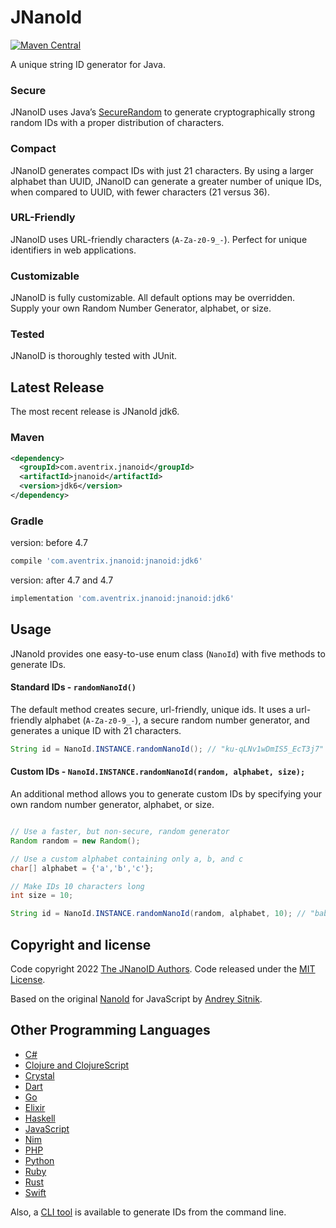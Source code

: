 # JNanoId
[![Maven Central](https://maven-badges.herokuapp.com/maven-central/io.github.dph5199278/jnanoid/badge.svg)](https://maven-badges.herokuapp.com/maven-central/io.github.dph5199278/jnanoid)

A unique string ID generator for Java. 

### Secure
JNanoID uses Java’s [SecureRandom](https://docs.oracle.com/javase/6/docs/api/java/security/SecureRandom.html) to generate cryptographically strong random IDs with a proper distribution of characters.

### Compact
JNanoID generates compact IDs with just 21 characters. By using a larger alphabet than UUID, JNanoID can generate a greater number of unique IDs, when compared to UUID, with fewer characters (21 versus 36).

### URL-Friendly
JNanoID uses URL-friendly characters (`A-Za-z0-9_-`). Perfect for unique identifiers in web applications.

### Customizable
JNanoID is fully customizable. All default options may be overridden. Supply your own Random Number Generator, alphabet, or size.

### Tested
JNanoID is thoroughly tested with JUnit.

## Latest Release

The most recent release is JNanoId jdk6.

### Maven

```xml
<dependency>
  <groupId>com.aventrix.jnanoid</groupId>
  <artifactId>jnanoid</artifactId>
  <version>jdk6</version>
</dependency>
```

### Gradle

version: before 4.7
```groovy
compile 'com.aventrix.jnanoid:jnanoid:jdk6'
```

version: after 4.7 and 4.7
```groovy
implementation 'com.aventrix.jnanoid:jnanoid:jdk6'
```

## Usage

JNanoId provides one easy-to-use enum class (`NanoId`) with five methods to generate IDs.

#### Standard IDs - `randomNanoId()`

The default method creates secure, url-friendly, unique ids. It uses a url-friendly alphabet (`A-Za-z0-9_-`), a secure random number generator, and generates a unique ID with 21 characters.

```java
String id = NanoId.INSTANCE.randomNanoId(); // "ku-qLNv1wDmIS5_EcT3j7"
```

#### Custom IDs - `NanoId.INSTANCE.randomNanoId(random, alphabet, size);`

An additional method allows you to generate custom IDs by specifying your own random number generator, alphabet, or size.

```java

// Use a faster, but non-secure, random generator
Random random = new Random();

// Use a custom alphabet containing only a, b, and c
char[] alphabet = {'a','b','c'};

// Make IDs 10 characters long
int size = 10;

String id = NanoId.INSTANCE.randomNanoId(random, alphabet, 10); // "babbcaabcb"
```

## Copyright and license

Code copyright 2022 [The JNanoID Authors](https://github.com/dph5199278/jnanoid/graphs/contributors). Code released under the [MIT License](https://github.com/dph5199278/jnanoid/blob/master/LICENSE).

Based on the original [NanoId](https://github.com/ai/nanoid) for JavaScript by [Andrey Sitnik](https://github.com/ai/).

## Other Programming Languages

* [C#](https://github.com/codeyu/nanoid-net)
* [Clojure and ClojureScript](https://github.com/zelark/nano-id)
* [Crystal](https://github.com/mamantoha/nanoid.cr)
* [Dart](https://github.com/pd4d10/nanoid)
* [Go](https://github.com/matoous/go-nanoid)
* [Elixir](https://github.com/railsmechanic/nanoid)
* [Haskell](https://github.com/4e6/nanoid-hs)
* [JavaScript](https://github.com/ai/nanoid)
* [Nim](https://github.com/icyphox/nanoid.nim)
* [PHP](https://github.com/hidehalo/nanoid-php)
* [Python](https://github.com/puyuan/py-nanoid)
* [Ruby](https://github.com/radeno/nanoid.rb)
* [Rust](https://github.com/nikolay-govorov/nanoid)
* [Swift](https://github.com/antiflasher/NanoID)

Also, a [CLI tool] is available to generate IDs from the command line.

[CLI tool]: https://github.com/twhitbeck/nanoid-cli
